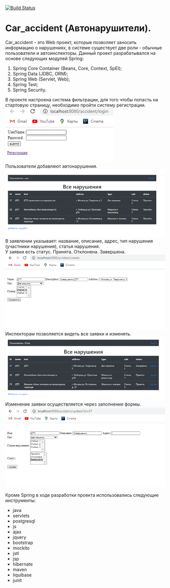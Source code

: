 [![Build Status](https://travis-ci.org/ZubovVP/job4j_car_accident.svg?branch=master)](https://travis-ci.org/ZubovVP/job4j_car_accident)

# Car_accident (Автонарушители).
Car_accident - это Web проект, которые позволяет заносить информацию о нарушениях, в системе существует две роли - обычные пользователи и автоинспекторы. 
Данный проект разрабатывался на основе следующих модулей Spring:    
1) Spring Core Container (Beans, Core, Context, SpEl);  
2) Spring Data (JDBC, ORM); 
3) Spring Web (Servlet, Web);   
4) Spring Test; 
5) Spring Security.  

В проекте настроена система фильтрации, для того чтобы попасть на стартовую страницу, необходимо пройти систему регистрации.    
![регистрация](src/main/resources/images/registration.png)  
Пользователи добавляют автонарушения.   
![стартовая страница](src/main/resources/images/index_page.png)     
В заявлении указывает: название, описание, адрес, тип нарушения (участники нарушения), статья нарушения.    
У заявки есть статус. Принята. Отклонена. Завершена.    
![создание_автонарушения](src/main/resources/images/create_accident.png)        
Инспекторам позволяется видеть все заявки и изменять.   
![стартовая страница](src/main/resources/images/index_page(admin).png)       
Изменение заявки осуществляется через заполнение формы.     
![изменение_заявки](src/main/resources/images/corret_accident.png)     

Кроме Spring в ходе разработки проекта использовались следующие инструменты:
   * java
   * servlets
   * postgresql
   * js
   * ajax
   * jquery
   * bootstrap
   * mockito
   * jstl
   * jsp
   * hibernate
   * maven
   * liquibase
   * junit